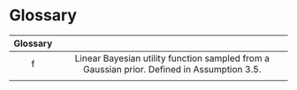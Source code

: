# Glossary

| Glossary |                                                                                            |
|:--------:|:------------------------------------------------------------------------------------------:|
|    f     | Linear Bayesian utility function sampled from a Gaussian prior. Defined in Assumption 3.5. |
|          |                                                                                            |